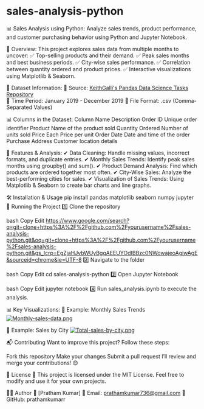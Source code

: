 # sales-analysis-python

📊 Sales Analysis using Python:
Analyze sales trends, product performance, and customer purchasing behavior using Python and Jupyter Notebook.


📌 Overview:
This project explores sales data from multiple months to uncover:
✅ Top-selling products and their demand.
✅ Peak sales months and best business periods.
✅ City-wise sales performance.
✅ Correlation between quantity ordered and product prices.
✅ Interactive visualizations using Matplotlib & Seaborn.

📂 Dataset Information:
🔹 Source: [KeithGalli's Pandas Data Science Tasks Repository](https://github.com/KeithGalli/Pandas-Data-Science-Tasks)  
🔹 Time Period: January 2019 - December 2019
🔹 File Format: .csv (Comma-Separated Values)

📊 Columns in the Dataset:
Column Name	Description
Order ID	Unique order identifier
Product	Name of the product sold
Quantity Ordered	Number of units sold
Price Each	Price per unit
Order Date	Date and time of the order
Purchase Address	Customer location details

🚀 Features & Analysis:
✔ Data Cleaning: Handle missing values, incorrect formats, and duplicate entries.
✔ Monthly Sales Trends: Identify peak sales months using groupby() and sum().
✔ Product Demand Analysis: Find which products are ordered together most often.
✔ City-Wise Sales: Analyze the best-performing cities for sales.
✔ Visualization of Sales Trends: Using Matplotlib & Seaborn to create bar charts and line graphs.

🛠 Installation & Usage
pip install pandas matplotlib seaborn numpy jupyter
📜 Running the Project
1️⃣ Clone the repository

bash
Copy
Edit
https://www.google.com/search?q=git+clone+https%3A%2F%2Fgithub.com%2Fyourusername%2Fsales-analysis-python.git&oq=git+clone+https%3A%2F%2Fgithub.com%2Fyourusername%2Fsales-analysis-python.git&gs_lcrp=EgZjaHJvbWUyBggAEEUYOdIBBzc0NWowajeoAgiwAgE&sourceid=chrome&ie=UTF-8
2️⃣ Navigate to the folder

bash
Copy
Edit
cd sales-analysis-python
3️⃣ Open Jupyter Notebook

bash
Copy
Edit
jupyter notebook
4️⃣ Run sales_analysis.ipynb to execute the analysis.

📊 Key Visualizations:
📌 Example: Monthly Sales Trends
[![Monthly-sales-data.png](https://i.postimg.cc/8kXyjSxY/Monthly-sales-data.png)](https://postimg.cc/8sWd0qpd)

📌 Example: Sales by City
[![Total-sales-by-city.png](https://i.postimg.cc/D0QpWJs3/Total-sales-by-city.png)](https://postimg.cc/YL9zZSbd)

📬 Contributing
Want to improve this project? Follow these steps:

Fork this repository
Make your changes
Submit a pull request
I’ll review and merge your contributions! 😊

📄 License
📜 This project is licensed under the MIT License. Feel free to modify and use it for your own projects.

👨‍💻 Author
👤 [Pratham Kumar]
📧 Email: prathamkumar736@gmail.com
🔗 GitHub: prathamkumarr

